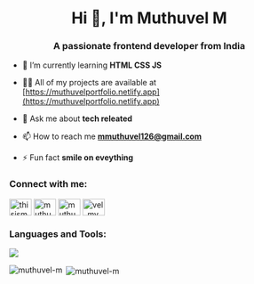<h1 align="center">Hi 👋, I'm Muthuvel M</h1>
<h3 align="center">A passionate frontend developer from India</h3>

- 🌱 I’m currently learning **HTML CSS JS**

- 👨‍💻 All of my projects are available at [https://muthuvelportfolio.netlify.app](https://muthuvelportfolio.netlify.app)

- 💬 Ask me about **tech releated**

- 📫 How to reach me **mmuthuvel126@gmail.com**

- ⚡ Fun fact **smile on eveything**

<h3 align="left">Connect with me:</h3>
<p align="left">
<a href="https://twitter.com/thisismuthuvel" target="blank"><img align="center" src="https://raw.githubusercontent.com/rahuldkjain/github-profile-readme-generator/master/src/images/icons/Social/twitter.svg" alt="thisismuthuvel" height="30" width="40" /></a>
<a href="https://www.linkedin.com/in/muthuvel-m1202/" target="blank"><img align="center" src="https://raw.githubusercontent.com/rahuldkjain/github-profile-readme-generator/master/src/images/icons/Social/linked-in-alt.svg" alt="muthuvel m" height="30" width="40" /></a>
<a href="https://fb.com/muthuvel m" target="blank"><img align="center" src="https://raw.githubusercontent.com/rahuldkjain/github-profile-readme-generator/master/src/images/icons/Social/facebook.svg" alt="muthuvel m" height="30" width="40" /></a>
<a href="https://instagram.com/vel_mv" target="blank"><img align="center" src="https://raw.githubusercontent.com/rahuldkjain/github-profile-readme-generator/master/src/images/icons/Social/instagram.svg" alt="vel_mv" height="30" width="40" /></a>
</p>

<h3 align="left">Languages and Tools:</h3>
<p>
  <a href="https://skillicons.dev">
    <img src="https://skillicons.dev/icons?i=git,react,html,css,js" />
  </a>
</p>

<p><img align="left" src="https://github-readme-stats.vercel.app/api/top-langs?username=muthuvel-m&show_icons=true&locale=en&layout=compact" alt="muthuvel-m" /></p>

<p>&nbsp;<img align="center" src="https://github-readme-stats.vercel.app/api?username=muthuvel-m&show_icons=true&locale=en" alt="muthuvel-m" /></p>
